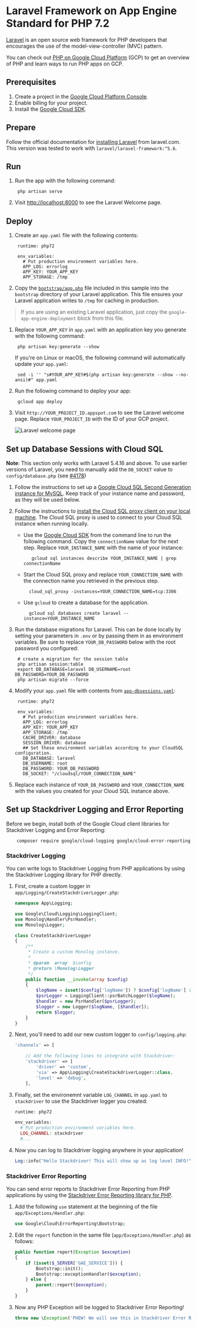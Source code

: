 # Laravel Framework on App Engine Standard for PHP 7.2

[Laravel][laravel] is an open source web framework for PHP developers that encourages the use of the model-view-controller (MVC) pattern.

You can check out [PHP on Google Cloud Platform][php-gcp] (GCP) to get an
overview of PHP and learn ways to run PHP apps on GCP.

## Prerequisites

1. Create a project in the [Google Cloud Platform Console](https://console.cloud.google.com/project).
1. Enable billing for your project.
1. Install the [Google Cloud SDK][cloud_sdk].

## Prepare

Follow the official documentation for [installing Laravel][laravel-install] from
laravel.com. This version was tested to work with `laravel/laravel-framework:^5.6`.

## Run

1. Run the app with the following command:

        php artisan serve

1. Visit [http://localhost:8000](http://localhost:8000) to see the Laravel
   Welcome page.

## Deploy

1. Create an `app.yaml` file with the following contents:

        runtime: php72

        env_variables:
          # Put production environment variables here.
          APP_LOG: errorlog
          APP_KEY: YOUR_APP_KEY
          APP_STORAGE: /tmp

1. Copy the [`bootstrap/app.php`](bootstrap/app.php) file included in this sample
  into the `bootstrap` directory of your Laravel application. This file ensures
  your Laravel application writes to `/tmp` for caching in production.

  > If you are using an existing Laravel application, just copy the
  `google-app-engine-deployment` block from this file.

1. Replace `YOUR_APP_KEY` in `app.yaml` with an application key you generate
  with the following command:

        php artisan key:generate --show

    If you're on Linux or macOS, the following command will automatically
    update your `app.yaml`:

        sed -i '' "s#YOUR_APP_KEY#$(php artisan key:generate --show --no-ansi)#" app.yaml

1. Run the following command to deploy your app:

        gcloud app deploy

1. Visit `http://YOUR_PROJECT_ID.appspot.com` to see the Laravel welcome page. Replace `YOUR_PROJECT_ID`
   with the ID of your GCP project.

    ![Laravel welcome page][laravel-welcome]

## Set up Database Sessions with Cloud SQL

**Note**: This section only works with Laravel 5.4.16 and above. To use earlier versions of
Laravel, you need to manually add the `DB_SOCKET` value to
`config/database.php` (see [#4178](https://github.com/laravel/laravel/pull/4179/files))

1. Follow the instructions to set up a
   [Google Cloud SQL Second Generation instance for MySQL][cloudsql-create].
   Keep track of your instance name and password, as they
   will be used below.

1. Follow the instructions to
   [install the Cloud SQL proxy client on your local machine][cloudsql-install].
   The Cloud SQL proxy is used to connect to your Cloud SQL instance when running
   locally.

   * Use the [Google Cloud SDK][cloud_sdk] from the command line to run the following command. Copy the `connectionName` value for the next step. Replace `YOUR_INSTANCE_NAME` with the name of your instance:

            gcloud sql instances describe YOUR_INSTANCE_NAME | grep connectionName

    * Start the Cloud SQL proxy and replace `YOUR_CONNECTION_NAME` with the connection name you retrieved in the previous step.

            cloud_sql_proxy -instances=YOUR_CONNECTION_NAME=tcp:3306

    * Use `gcloud` to create a database for the application.

            gcloud sql databases create laravel --instance=YOUR_INSTANCE_NAME

1. Run the database migrations for Laravel. This can be done locally by setting
  your parameters in `.env` or by passing them in as environment variables. Be
  sure to replace `YOUR_DB_PASSWORD` below with the root password you
  configured:

        # create a migration for the session table
        php artisan session:table
        export DB_DATABASE=laravel DB_USERNAME=root DB_PASSWORD=YOUR_DB_PASSWORD
        php artisan migrate --force

1. Modify your `app.yaml` file with contents from [`app-dbsessions.yaml`](app-dbsessions.yaml):

        runtime: php72

        env_variables:
          # Put production environment variables here.
          APP_LOG: errorlog
          APP_KEY: YOUR_APP_KEY
          APP_STORAGE: /tmp
          CACHE_DRIVER: database
          SESSION_DRIVER: database
          ## Set these environment variables according to your CloudSQL configuration.
          DB_DATABASE: laravel
          DB_USERNAME: root
          DB_PASSWORD: YOUR_DB_PASSWORD
          DB_SOCKET: "/cloudsql/YOUR_CONNECTION_NAME"

1. Replace each instance of `YOUR_DB_PASSWORD` and `YOUR_CONNECTION_NAME`
   with the values you created for your Cloud SQL instance above.

## Set up Stackdriver Logging and Error Reporting

Before we begin, install both of the Google Cloud client libraries for Stackdriver
Logging and Error Reporting:

        composer require google/cloud-logging google/cloud-error-reporting

### Stackdriver Logging

You can write logs to Stackdriver Logging from PHP applications by using the Stackdriver Logging library for PHP directly.

1. First, create a custom logger in `app/Logging/CreateStackdriverLogger.php`:
    ```php
    namespace App\Logging;

    use Google\Cloud\Logging\LoggingClient;
    use Monolog\Handler\PsrHandler;
    use Monolog\Logger;

    class CreateStackdriverLogger
    {
        /**
         * Create a custom Monolog instance.
         *
         * @param  array  $config
         * @return \Monolog\Logger
         */
        public function __invoke(array $config)
        {
            $logName = isset($config['logName']) ? $config['logName'] : 'app';
            $psrLogger = LoggingClient::psrBatchLogger($logName);
            $handler = new PsrHandler($psrLogger);
            $logger = new Logger($logName, [$handler]);
            return $logger;
        }
    }
    ```

1. Next, you'll need to add our new custom logger to `config/logging.php`:

    ```php
    'channels' => [

        // Add the following lines to integrate with Stackdriver:
        'stackdriver' => [
            'driver' => 'custom',
            'via' => App\Logging\CreateStackdriverLogger::class,
            'level' => 'debug',
        ],
    ```

1. Finally, set the environemnt variable `LOG_CHANNEL` in `app.yaml` to
  `stackdriver` to use the Stackdriver logger you created:

    ```php
    runtime: php72

    env_variables:
      # Put production environment variables here.
      LOG_CHANNEL: stackdriver
      #...
   ```

1. Now you can log to Stackdriver logging anywhere in your application!

    ```php
    Log::info("Hello Stackdriver! This will show up as log level INFO!");
    ```

### Stackdriver Error Reporting

You can send error reports to Stackdriver Error Reporting from PHP applications by using the
[Stackdriver Error Reporting library for PHP](http://googleapis.github.io/google-cloud-php/#/docs/cloud-error-reporting/v0.12.3/errorreporting/readme).


1. Add the following `use` statement at the beginning of the file `app/Exceptions/Handler.php`:
    ```php
    use Google\Cloud\ErrorReporting\Bootstrap;
    ```

1. Edit the `report` function in the same file (`app/Exceptions/Handler.php`) as follows:
    ```php
    public function report(Exception $exception)
    {
        if (isset($_SERVER['GAE_SERVICE'])) {
            Bootstrap::init();
            Bootstrap::exceptionHandler($exception);
        } else {
            parent::report($exception);
        }
    }
    ```

1. Now any PHP Exception will be logged to Stackdriver Error Reporting!
    ```php
    throw new \Exception('PHEW! We will see this in Stackdriver Error Reporting!');
    ```

[php-gcp]: https://cloud.google.com/php
[laravel]: http://laravel.com
[laravel-install]: https://laravel.com/docs/5.4/installation
[laravel-welcome]: https://storage.googleapis.com/gcp-community/tutorials/run-laravel-on-appengine-flexible/welcome-page.png
[cloud_sdk]: https://cloud.google.com/sdk/
[cloudsql-create]: https://cloud.google.com/sql/docs/mysql/create-instance
[cloudsql-install]: https://cloud.google.com/sql/docs/mysql/connect-external-app#install

